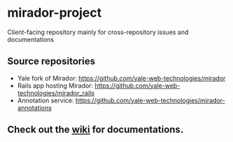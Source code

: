# mirador-project
Client-facing repository mainly for cross-repository issues and documentations

## Source repositories

* Yale fork of Mirador: https://github.com/yale-web-technologies/mirador
* Rails app hosting Mirador: https://github.com/yale-web-technologies/mirador_rails
* Annotation service: https://github.com/yale-web-technologies/mirador-annotations
 
## Check out the [wiki](https://github.com/yale-web-technologies/mirador-project/wiki) for documentations.
